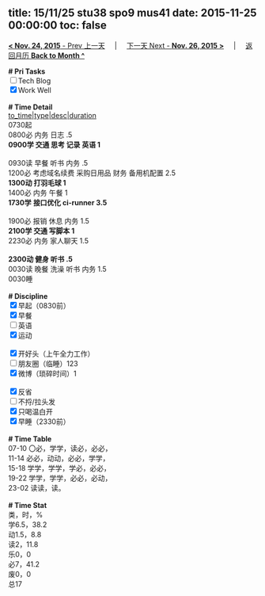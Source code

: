 title: 15/11/25 stu38 spo9 mus41
date: 2015-11-25 00:00:00
toc: false
---
[**< Nov. 24, 2015** - Prev 上一天](/lifelogs/2015/11/d24.html) &nbsp; &nbsp; | &nbsp; &nbsp; [下一天 Next - **Nov. 26, 2015 >**](/lifelogs/2015/11/d26.html) &nbsp; &nbsp; |  &nbsp; &nbsp; [返回月历 **Back to Month ^**](/lifelogs/2015/11/index.html)
<br/><div><b># Pri Tasks</b></div><div><input type="checkbox"/>Tech Blog</div><div><input checked="true" type="checkbox"/>Work Well</div><div><br/></div><div><b># Time Detail</b></div><div><u>to_time|type|desc|duration</u></div><div>0730起</div><div>0800必 内务 日志 .5</div><div><b>0900学 交通 思考 记录 英语 1</b></div><div><br/></div><div>0930读 早餐 听书 内务 .5</div><div>1200必 考虑域名续费 采购日用品 财务 备用机配置 2.5</div><div><b>1300动 打羽毛球 1</b></div><div>1400必 内务 午餐 1</div><div><b>1730学</b> <b>接口优化 ci-runner 3.5</b></div><div><br/></div><div>1900必 报销 休息 内务 1.5</div><div><b>2100学 交通 写脚本 1</b></div><div>2230必 内务 家人聊天 1.5</div><div><br/></div><div><b>2300动 健身 听书 .5</b></div><div>0030读 晚餐 洗澡 听书 内务 1.5</div><div>0030睡</div><div><br/></div><div><b># Discipline</b></div><div><input checked="true" type="checkbox"/>早起（0830前）</div><div><input checked="true" type="checkbox"/>早餐</div><div><input type="checkbox"/>英语</div><div><input checked="true" type="checkbox"/>运动</div><div><br/></div><div><input checked="true" type="checkbox"/>开好头（上午全力工作）</div><div><input type="checkbox"/>朋友圈（临睡）123</div><div><input checked="true" type="checkbox"/>微博（琐碎时间）1</div><div><br/></div><div><input checked="true" type="checkbox"/>反省</div><div><input type="checkbox"/>不捋/拉头发</div><div><input checked="true" type="checkbox"/>只喝温白开</div><div><input checked="true" type="checkbox"/>早睡（2330前）</div><div><br/></div><div><b># Time Table</b></div><div>07-10 〇必，学学，读必，必必，</div><div>11-14 必必，动动，必必，学学，</div><div>15-18 学学，学学，学必，必必，</div><div>19-22 学学，学学，必必，必动，</div><div>23-02 读读，读。</div><div><br/></div><div><b># Time Stat</b></div><div>类，时，%</div><div>学6.5，38.2</div><div>动1.5，8.8</div><div>读2，11.8</div><div>乐0，0</div><div>必7，41.2</div><div>废0，0</div><div>总17</div>